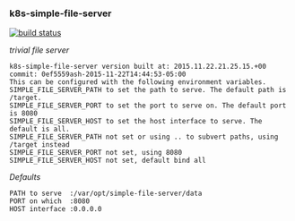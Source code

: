 ### k8s-simple-file-server

[![build status](http://128.107.15.211:8888/ci/projects/6/status.png?ref=master)](http://128.107.15.211:8888/ci/projects/6?ref=master)

*trivial file server*

```
k8s-simple-file-server version built at: 2015.11.22.21.25.15.+00 commit: 0ef5559ash-2015-11-22T14:44:53-05:00
This can be configured with the following environment variables.
SIMPLE_FILE_SERVER_PATH to set the path to serve. The default path is /target.
SIMPLE_FILE_SERVER_PORT to set the port to serve on. The default port is 8080
SIMPLE_FILE_SERVER_HOST to set the host interface to serve. The default is all.
SIMPLE_FILE_SERVER_PATH not set or using .. to subvert paths, using /target instead
SIMPLE_FILE_SERVER_PORT not set, using 8080
SIMPLE_FILE_SERVER_HOST not set, default bind all
```

*Defaults*


```
PATH to serve  :/var/opt/simple-file-server/data
PORT on which  :8080
HOST interface :0.0.0.0
```
